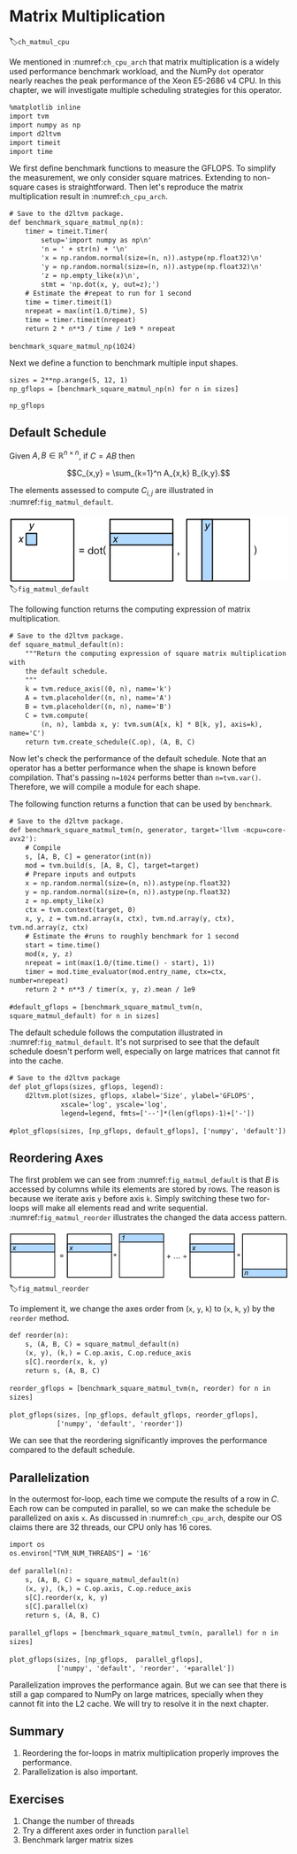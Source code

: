 # Matrix Multiplication
:label:`ch_matmul_cpu`

We mentioned in :numref:`ch_cpu_arch` that matrix multiplication is a widely used performance benchmark workload, and the NumPy `dot` operator nearly reaches the peak performance of the Xeon E5-2686 v4 CPU. In this chapter, we will investigate multiple scheduling strategies for this operator.

```{.python .input  n=1}
%matplotlib inline
import tvm
import numpy as np
import d2ltvm 
import timeit
import time
```

We first define benchmark functions to measure the GFLOPS. To simplify the measurement, we only consider square matrices. Extending to non-square cases is straightforward. Then let's reproduce the matrix multiplication result in :numref:`ch_cpu_arch`.

```{.python .input  n=3}
# Save to the d2ltvm package.
def benchmark_square_matmul_np(n):
    timer = timeit.Timer(
        setup='import numpy as np\n'
        'n = ' + str(n) + '\n'
        'x = np.random.normal(size=(n, n)).astype(np.float32)\n'
        'y = np.random.normal(size=(n, n)).astype(np.float32)\n'
        'z = np.empty_like(x)\n',
        stmt = 'np.dot(x, y, out=z);')
    # Estimate the #repeat to run for 1 second
    time = timer.timeit(1)
    nrepeat = max(int(1.0/time), 5) 
    time = timer.timeit(nrepeat) 
    return 2 * n**3 / time / 1e9 * nrepeat

benchmark_square_matmul_np(1024)
```

Next we define a function to benchmark multiple input shapes.

```{.python .input  n=4}
sizes = 2**np.arange(5, 12, 1)
np_gflops = [benchmark_square_matmul_np(n) for n in sizes]
```

```{.python .input}
np_gflops
```

## Default Schedule

Given $A, B \in\mathbb R^{n\times n}$, if $C=AB$ then 

$$C_{x,y} = \sum_{k=1}^n A_{x,k} B_{k,y}.$$

The elements assessed to compute $C_{i,j}$ are illustrated in :numref:`fig_matmul_default`. 

![Compute $C_{x,y}$ in matrix multiplication.](../img/matmul_default.svg)
:label:`fig_matmul_default`

The following function returns the computing expression of matrix multiplication.

```{.python .input  n=5}
# Save to the d2ltvm package.
def square_matmul_default(n):
    """Return the computing expression of square matrix multiplication with
    the default schedule.
    """
    k = tvm.reduce_axis((0, n), name='k')
    A = tvm.placeholder((n, n), name='A')
    B = tvm.placeholder((n, n), name='B')
    C = tvm.compute(
        (n, n), lambda x, y: tvm.sum(A[x, k] * B[k, y], axis=k), name='C')
    return tvm.create_schedule(C.op), (A, B, C)
```

Now let's check the performance of the default schedule. Note that an operator has a better performance when the shape is known before compilation. That's passing `n=1024` performs better than `n=tvm.var()`. Therefore, we will compile a module for each shape. 

The following function returns a function that can be used by `benchmark`.

```{.python .input  n=6}
# Save to the d2ltvm package.
def benchmark_square_matmul_tvm(n, generator, target='llvm -mcpu=core-avx2'):
    # Compile
    s, [A, B, C] = generator(int(n))
    mod = tvm.build(s, [A, B, C], target=target)
    # Prepare inputs and outputs
    x = np.random.normal(size=(n, n)).astype(np.float32)
    y = np.random.normal(size=(n, n)).astype(np.float32)
    z = np.empty_like(x)
    ctx = tvm.context(target, 0)
    x, y, z = tvm.nd.array(x, ctx), tvm.nd.array(y, ctx), tvm.nd.array(z, ctx)
    # Estimate the #runs to roughly benchmark for 1 second
    start = time.time()
    mod(x, y, z)
    nrepeat = int(max(1.0/(time.time() - start), 1))
    timer = mod.time_evaluator(mod.entry_name, ctx=ctx, number=nrepeat)
    return 2 * n**3 / timer(x, y, z).mean / 1e9

#default_gflops = [benchmark_square_matmul_tvm(n, square_matmul_default) for n in sizes]
```

The default schedule follows the computation illustrated in :numref:`fig_matmul_default`.
It's not surprised to see that the default schedule doesn't perform well, especially on large matrices that cannot fit into the cache.

```{.python .input  n=7}
# Save to the d2ltvm package
def plot_gflops(sizes, gflops, legend):
    d2ltvm.plot(sizes, gflops, xlabel='Size', ylabel='GFLOPS', 
             xscale='log', yscale='log', 
             legend=legend, fmts=['--']*(len(gflops)-1)+['-'])
    
#plot_gflops(sizes, [np_gflops, default_gflops], ['numpy', 'default'])
```

## Reordering Axes

The first problem we can see from :numref:`fig_matmul_default` is that $B$ is accessed by columns while its elements are stored by rows. The reason is because we iterate axis `y` before axis `k`. Simply switching these two for-loops will make all elements read and write sequential. :numref:`fig_matmul_reorder` illustrates the changed the data access pattern. 

![Reorder axes in matrix multiplication.](../img/matmul_reorder.svg)
:label:`fig_matmul_reorder`

To implement it, we change the axes order from (`x`, `y`, `k`) to (`x`, `k`, `y`) by the `reorder` method.

```{.python .input  n=8}
def reorder(n):
    s, (A, B, C) = square_matmul_default(n)
    (x, y), (k,) = C.op.axis, C.op.reduce_axis
    s[C].reorder(x, k, y)
    return s, (A, B, C)

reorder_gflops = [benchmark_square_matmul_tvm(n, reorder) for n in sizes]

plot_gflops(sizes, [np_gflops, default_gflops, reorder_gflops], 
            ['numpy', 'default', 'reorder'])
```

We can see that the reordering significantly improves the performance compared to the default schedule.

## Parallelization

In the outermost for-loop, each time we compute the results of a row in $C$. Each row can be computed in parallel, so we can make the schedule be parallelized on axis `x`. As discussed in :numref:`ch_cpu_arch`, despite our OS claims there are 32 threads, our CPU only has 16 cores.

```{.python .input  n=9}
import os 
os.environ["TVM_NUM_THREADS"] = '16'

def parallel(n):
    s, (A, B, C) = square_matmul_default(n)
    (x, y), (k,) = C.op.axis, C.op.reduce_axis
    s[C].reorder(x, k, y)
    s[C].parallel(x)
    return s, (A, B, C)
    
parallel_gflops = [benchmark_square_matmul_tvm(n, parallel) for n in sizes]

plot_gflops(sizes, [np_gflops,  parallel_gflops], 
            ['numpy', 'default', 'reorder', '+parallel'])
```

Parallelization improves the performance again. But we can see that there is still a gap compared to NumPy on large matrices, specially when they cannot fit into the L2 cache. We will try to resolve it in the next chapter.  

## Summary

1. Reordering the for-loops in matrix multiplication properly improves the performance. 
1. Parallelization is also important.

## Exercises

1. Change the number of threads
1. Try a different axes order in function `parallel` 
1. Benchmark larger matrix sizes
